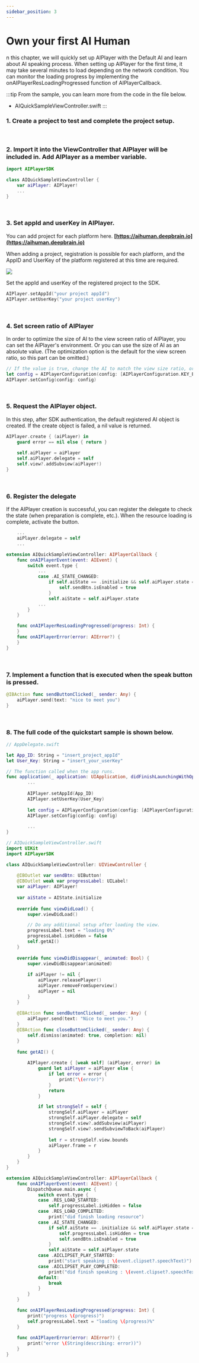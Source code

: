 ```yaml
---
sidebar_position: 3
---
```


# Own your first AI Human

n this chapter, we will quickly set up AIPlayer with the Default AI and learn about AI speaking process. When setting up AIPlayer for the first time, it may take several minutes to load depending on the network condition. You can monitor the loading progress by implementing the onAIPlayerResLoadingProgressed function of AIPlayerCallback.

:::tip
From the sample, you can learn more from the code in the file below.
- AIQuickSampleViewController.swift
:::

### 1. Create a project to test and complete the project setup.

<br/>

### 2. Import it into the ViewController that AIPlayer will be included in. Add AIPlayer as a member variable.

```swift
import AIPlayerSDK

class AIQuickSampleViewController {
	var aiPlayer: AIPlayer!
    ...
}
```

<br/>

### 3. Set appId and userKey in AIPlayer.

You can add project for each platform here.
**[https://aihuman.deepbrain.io](https://aihuman.deepbrain.io)**

<!-- <img src="images/aisample_regist_000.png" width="1191" height="301"> -->

When adding a project, registration is possible for each platform, and the AppID and UserKey of the platform registered at this time are required.

<img src="/img/aihuman/ios/aisample_regist_001.png" />

Set the appId and userKey of the registered project to the SDK.

```swift
AIPlayer.setAppId("your project appId")
AIPlayer.setUserKey("your project userKey")
```

<br/>

### 4. Set screen ratio of AIPlayer

In order to optimize the size of AI to the view screen ratio of AIPlayer, you can set the AIPlayer's environment. Or you can use the size of AI as an absolute value. (The optimization option is the default for the view screen ratio, so this part can be omitted.)

```swift
// If the value is true, change the AI to match the view size ratio, or it is displayed on the screen as the absolute size of the AI
let config = AIPlayerConfiguration(config: [AIPlayerConfiguration.KEY_ENABLE_VIEW_ASPECT_RATIO: true])
AIPlayer.setConfig(config: config)
```

<br/>

### 5. Request the AIPlayer object.

In this step, after SDK authentication, the default registered AI object is created. If the create object is failed, a nil value is returned.

```swift
AIPlayer.create { (aiPlayer) in
    guard error == nil else { return }
            
    self.aiPlayer = aiPlayer
    self.aiPlayer.delegate = self
    self.view?.addSubview(aiPlayer!)
}
```

<br/>

### 6. Register the delegate

If the AIPlayer creation is successful, you can register the delegate to check the state (when preparation is complete, etc.). When the resource loading is complete, activate the button.

```swift
    ...
    aiPlayer.delegate = self
    ...

extension AIQuickSampleViewController: AIPlayerCallback {
    func onAIPlayerEvent(event: AIEvent) {
        switch event.type {
            ...
            case .AI_STATE_CHANGED:
                if self.aiState == .initialize && self.aiPlayer.state == .idle {
                    self.sendBtn.isEnabled = true
                }
                self.aiState = self.aiPlayer.state
            ...
        }
    }

    func onAIPlayerResLoadingProgressed(progress: Int) {
    }
    func onAIPlayerError(error: AIError?) {
    }
}
```

<br/>

### 7. Implement a function that is executed when the speak button is pressed.

```swift
@IBAction func sendButtonClicked(_ sender: Any) {
    aiPlayer.send(text: "nice to meet you")
}
```

<br/>

### 8. The full code of the quickstart sample is shown below.

```swift
// AppDelegate.swift

let App_ID: String = "insert_project_appId"
let User_Key: String = "insert_your_userKey"

// The function called when the app runs.
func application(_ application: UIApplication, didFinishLaunchingWithOptions launchOptions: [UIApplication.LaunchOptionsKey: Any]?) -> Bool {
		...
		
        AIPlayer.setAppId(App_ID)
        AIPlayer.setUserKey(User_Key)
        
        let config = AIPlayerConfiguration(config: [AIPlayerConfiguration.KEY_ENABLE_VIEW_ASPECT_RATIO: true])
        AIPlayer.setConfig(config: config)
        
        ...
}

// AIQuickSampleViewController.swift
import UIKit
import AIPlayerSDK

class AIQuickSampleViewController: UIViewController {
    
    @IBOutlet var sendBtn: UIButton!
    @IBOutlet weak var progressLabel: UILabel!
    var aiPlayer: AIPlayer!
    
    var aiState = AIState.initialize
    
    override func viewDidLoad() {
        super.viewDidLoad()

        // Do any additional setup after loading the view.
        progressLabel.text = "loading 0%"
        progressLabel.isHidden = false
        self.getAI()
    }
    
    override func viewDidDisappear(_ animated: Bool) {
        super.viewDidDisappear(animated)
        
        if aiPlayer != nil {
            aiPlayer.releasePlayer()
            aiPlayer.removeFromSuperview()
            aiPlayer = nil
        }
    }
    
    @IBAction func sendButtonClicked(_ sender: Any) {
        aiPlayer.send(text: "Nice to meet you.")
    }
    @IBAction func closeButtonClicked(_ sender: Any) {
        self.dismiss(animated: true, completion: nil)
    }
    
    func getAI() {
        
        AIPlayer.create { [weak self] (aiPlayer, error) in
            guard let aiPlayer = aiPlayer else {
                if let error = error {
                    print("\(error)")
                }
                return
            }

            if let strongSelf = self {
                strongSelf.aiPlayer = aiPlayer
                strongSelf.aiPlayer.delegate = self
                strongSelf.view?.addSubview(aiPlayer)
                strongSelf.view?.sendSubviewToBack(aiPlayer)
                
                let r = strongSelf.view.bounds
                aiPlayer.frame = r
            }
        }
    }
}

extension AIQuickSampleViewController: AIPlayerCallback {
    func onAIPlayerEvent(event: AIEvent) {
        DispatchQueue.main.async {
            switch event.type {
            case .RES_LOAD_STARTED:
                self.progressLabel.isHidden = false
            case .RES_LOAD_COMPLETED:
                print("did finish loading resource")
            case .AI_STATE_CHANGED:
                if self.aiState == .initialize && self.aiPlayer.state == .idle {
                    self.progressLabel.isHidden = true
                    self.sendBtn.isEnabled = true
                }
                self.aiState = self.aiPlayer.state
            case .AICLIPSET_PLAY_STARTED:
                print("start speaking : \(event.clipset?.speechText)")
            case .AICLIPSET_PLAY_COMPLETED:
                print("did finish speaking : \(event.clipset?.speechText)")
            default:
                break
            }
        }
    }

    func onAIPlayerResLoadingProgressed(progress: Int) {
        print("progress \(progress)")
        self.progressLabel.text = "loading \(progress)%"
    }
    
    func onAIPlayerError(error: AIError?) {
        print("error \(String(describing: error))")
    }
}
```

<br/>


